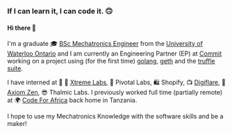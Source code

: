 ### If I can learn it, I can code it. 🙃
#### Hi there 👋

I'm a graduate 🎓 [BSc Mechatronics Engineer](https://uwaterloo.ca/future-students/programs/mechatronics-engineering) from the [University of Waterloo Ontario](https://uwaterloo.ca/) and I am currently an Engineering Partner (EP) at [Commit](https://github.com/commitdev) working on a project using (for the first time) [golang](https://github.com/golang), [geth](https://github.com/ethereum/go-ethereum) and the [truffle suite](https://www.trufflesuite.com/). 

I have interned at 👊 📱 [Xtreme Labs](https://betakit.com/torontos-xtreme-labs-acquired-by-pivotal-for-65-million-cash/), 📱 Pivotal Labs, 🛍️ Shopify, 📺 [Digiflare](https://github.com/karimkawambwa/roku-framework), 🐻 [Axiom Zen](https://www.axiomzen.co/news/article/need-help-just-knock), 😎 Thalmic Labs. I previously worked full time (partially remote) at 🌍 [Code For Africa](https://github.com/CodeForAfrica) back home in Tanzania.

I hope to use my Mechatronics Knowledge with the software skills and be a maker!

<!--
**karimkawambwa/karimkawambwa** is a ✨ _special_ ✨ repository because its `README.md` (this file) appears on your GitHub profile.

Here are some ideas to get you started:

- 🔭 I’m currently working on ...
- 🌱 I’m currently learning ...
- 👯 I’m looking to collaborate on ...
- 🤔 I’m looking for help with ...
- 💬 Ask me about ...
- 📫 How to reach me: ...
- 😄 Pronouns: ...
- ⚡ Fun fact: ...
-->
